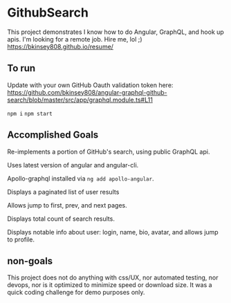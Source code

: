 # GithubSearch

This project demonstrates I know how to do Angular, GraphQL, and hook up apis.
I'm looking for a remote job. Hire me, lol ;) https://bkinsey808.github.io/resume/

## To run

Update with your own GitHub Oauth validation token here:
https://github.com/bkinsey808/angular-graphql-github-search/blob/master/src/app/graphql.module.ts#L11

`npm i`
`npm start`

## Accomplished Goals

Re-implements a portion of GitHub's search, using public GraphQL api.

Uses latest version of angular and angular-cli.

Apollo-graphql installed via `ng add apollo-angular`.

Displays a paginated list of user results

Allows jump to first, prev, and next pages.

Displays total count of search results.

Displays notable info about user: login, name, bio, avatar, and allows jump to profile.

## non-goals

This project does not do anything with css/UX, nor automated testing, nor devops, nor is it optimized to minimize speed or download size. It was a quick coding challenge for demo purposes only.
